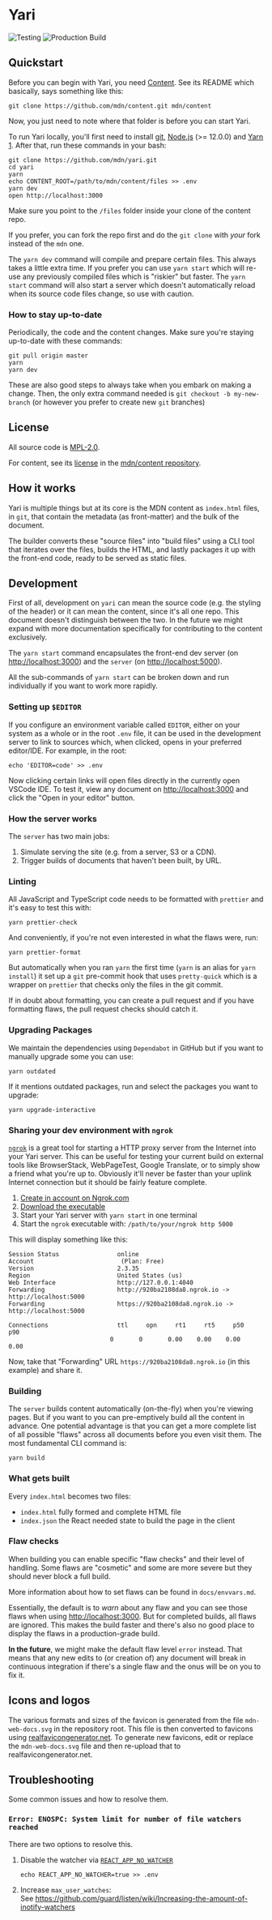 # Yari

![Testing](https://github.com/mdn/yari/workflows/Testing%20Yari/badge.svg)
![Production Build](https://github.com/mdn/yari/workflows/Production%20Build/badge.svg)

## Quickstart

Before you can begin with Yari, you need [Content](https://github.com/mdn/content).
See its README which basically, says something like this:

    git clone https://github.com/mdn/content.git mdn/content

Now, you just need to note where that folder is before you can start Yari.

To run Yari locally, you'll first need to install [git](https://git-scm.com/),
[Node.js](https://nodejs.org) (>= 12.0.0) and
[Yarn 1](https://classic.yarnpkg.com/en/docs/install).
After that, run these commands in your bash:

    git clone https://github.com/mdn/yari.git
    cd yari
    yarn
    echo CONTENT_ROOT=/path/to/mdn/content/files >> .env
    yarn dev
    open http://localhost:3000

Make sure you point to the `/files` folder inside your clone of the content
repo.

If you prefer, you can fork the repo first and do the `git clone` with
_your_ fork instead of the `mdn` one.

The `yarn dev` command will compile and prepare certain files. This always
takes a little extra time. If you prefer you can use `yarn start` which
will re-use any previously compiled files which is "riskier" but faster.
The `yarn start` command will also start a server which doesn't automatically
reload when its source code files change, so use with caution.

### How to stay up-to-date

Periodically, the code and the content changes. Make sure you're staying
up-to-date with these commands:

    git pull origin master
    yarn
    yarn dev

These are also good steps to always take when you embark on making a change.
Then, the only extra command needed is `git checkout -b my-new-branch`
(or however you prefer to create new `git` branches)

## License

All source code is [MPL-2.0](https://www.mozilla.org/en-US/MPL/2.0/).

For content, see its [license](https://github.com/mdn/content/blob/main/LICENSE.md)
in the [mdn/content repository](https://github.com/mdn/content).

## How it works

Yari is multiple things but at its core is the MDN content as `index.html`
files, in `git`, that contain the metadata (as front-matter) and
the bulk of the document.

The builder converts these "source files" into "build files" using a CLI tool
that iterates over the files, builds the HTML, and lastly packages it up
with the front-end code, ready to be served as static files.

## Development

First of all, development on `yari` can mean the source code (e.g. the
styling of the header) or it can mean the content, since it's all one
repo. This document doesn't distinguish between the two. In the future we
might expand with more documentation specifically for contributing to the
content exclusively.

The `yarn start` command encapsulates the front-end dev server
(on <http://localhost:3000>) and the `server` (on <http://localhost:5000>).

All the sub-commands of `yarn start` can be broken down and run individually
if you want to work more rapidly.

### Setting up `$EDITOR`

If you configure an environment variable called `EDITOR`, either on your
system as a whole or in the root `.env` file, it can be used in the development
server to link to sources which, when clicked, opens in
your preferred editor/IDE. For example, in the root:

    echo 'EDITOR=code' >> .env

Now clicking certain links will open files directly in the currently open
VSCode IDE. To test it, view any document on <http://localhost:3000> and
click the "Open in your editor" button.

### How the server works

The `server` has two main jobs:

1. Simulate serving the site (e.g. from a server, S3 or a CDN).
2. Trigger builds of documents that haven't been built, by URL.

### Linting

All JavaScript and TypeScript code needs to be formatted with `prettier`
and it's easy to test this with:

    yarn prettier-check

And conveniently, if you're not even interested in what the flaws were, run:

    yarn prettier-format

But automatically when you ran `yarn` the first time (`yarn` is an alias for
`yarn install`) it set up a `git` pre-commit hook that uses `pretty-quick`
which is a wrapper on `prettier` that checks only the files in the git
commit.

If in doubt about formatting, you can create a pull request and if you have
formatting flaws, the pull request checks should catch it.

### Upgrading Packages

We maintain the dependencies using `Dependabot` in GitHub but if you want
to manually upgrade some you can use:

    yarn outdated

If it mentions outdated packages, run and select the packages you want to
upgrade:

    yarn upgrade-interactive

### Sharing your dev environment with `ngrok`

[`ngrok`](https://ngrok.com/) is a great tool for starting a HTTP proxy
server from the Internet into your Yari server. This can be useful for testing
your current build on external tools like BrowserStack, WebPageTest,
Google Translate, or to simply show a friend what you're up to. Obviously
it'll never be faster than your uplink Internet connection but it should
be fairly feature complete.

1. [Create in account on Ngrok.com](https://dashboard.ngrok.com/signup)
2. [Download the executable](https://ngrok.com/download)
3. Start your Yari server with `yarn start` in one terminal
4. Start the `ngrok` executable with: `/path/to/your/ngrok http 5000`

This will display something like this:

    Session Status                online
    Account                        (Plan: Free)
    Version                       2.3.35
    Region                        United States (us)
    Web Interface                 http://127.0.0.1:4040
    Forwarding                    http://920ba2108da8.ngrok.io -> http://localhost:5000
    Forwarding                    https://920ba2108da8.ngrok.io -> http://localhost:5000

    Connections                   ttl     opn     rt1     rt5     p50     p90
                                0       0       0.00    0.00    0.00    0.00

Now, take that "Forwarding" URL `https://920ba2108da8.ngrok.io` (in this
example) and share it.

### Building

The `server` builds content automatically (on-the-fly) when you're viewing
pages. But if you want to you can pre-emptively build all the content
in advance. One potential advantage is that you can get a more complete
list of all possible "flaws" across all documents before you even visit them.
The most fundamental CLI command is:

    yarn build

### What gets built

Every `index.html` becomes two files:

- `index.html` fully formed and complete HTML file
- `index.json` the React needed state to build the page in the client

### Flaw checks

When building you can enable specific "flaw checks" and their level of
handling. Some flaws are "cosmetic" and some are more
severe but they should never block a full build.

More information about how to set flaws can be found in `docs/envvars.md`.

Essentially, the default is to _warn_ about any flaw and you can see
those flaws when using <http://localhost:3000>. But for completed builds,
all flaws are ignored. This makes the build faster and there's also
no good place to display the flaws in a production-grade build.

**In the future**, we might make the default flaw level `error` instead.
That means that any new edits to (or creation of) any document will break
in continuous integration if there's a single flaw and the onus will
be on you to fix it.

## Icons and logos

The various formats and sizes of the favicon is generated
from the file `mdn-web-docs.svg` in the repository root. This file is then
converted to favicons using [realfavicongenerator.net](https://realfavicongenerator.net/).
To generate new favicons, edit or replace the `mdn-web-docs.svg` file
and then re-upload that to realfavicongenerator.net.

## Troubleshooting

Some common issues and how to resolve them.

### `Error: ENOSPC: System limit for number of file watchers reached`

There are two options to resolve this.

1. Disable the watcher via [`REACT_APP_NO_WATCHER`](docs/envvars.md#react_app_no_watcher)

   `echo REACT_APP_NO_WATCHER=true >> .env`

2. Increase `max_user_watches`:\
   See <https://github.com/guard/listen/wiki/Increasing-the-amount-of-inotify-watchers>
